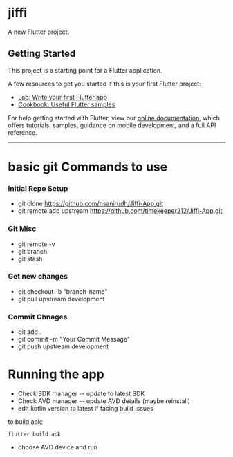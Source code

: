 # jiffi

A new Flutter project.

## Getting Started

This project is a starting point for a Flutter application.

A few resources to get you started if this is your first Flutter project:

- [Lab: Write your first Flutter app](https://flutter.dev/docs/get-started/codelab)
- [Cookbook: Useful Flutter samples](https://flutter.dev/docs/cookbook)

For help getting started with Flutter, view our
[online documentation](https://flutter.dev/docs), which offers tutorials,
samples, guidance on mobile development, and a full API reference.

--------------------
# basic git Commands to use

### Initial Repo Setup
* git clone https://github.com/nsanirudh/Jiffi-App.git
* git remote add upstream https://github.com/timekeeper212/Jiffi-App.git

### Git Misc
* git remote -v
* git branch
* git stash

### Get new changes
* git checkout -b "branch-name"
* git pull upstream development

### Commit Chnages
* git add .
* git commit -m "Your Commit Message"
* git push upstream development

# Running the app

* Check SDK manager -- update to latest SDK
* Check AVD manager -- update AVD details (maybe reinstall)
* edit kotlin version to latest if facing build issues

to build apk:
```
flutter build apk
``` 

* choose AVD device and run 